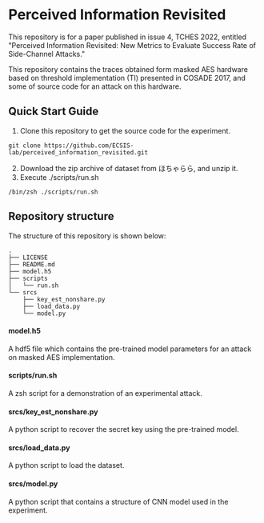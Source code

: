 # Perceived Information Revisited
This repository is for a paper published in issue 4, TCHES 2022, entitled "Perceived Information Revisited: New Metrics to Evaluate Success Rate of Side-Channel Attacks."

This repository contains the traces obtained form masked AES hardware based on threshold implementation (TI) presented in COSADE 2017, and some of source code for an attack on this hardware.

## Quick Start Guide
1. Clone this repository to get the source code for the experiment.
```
git clone https://github.com/ECSIS-lab/perceived_information_revisited.git
```

2. Download the zip archive of dataset from ほちゃらら, and unzip it.
3. Execute ./scripts/run.sh
```
/bin/zsh ./scripts/run.sh
```

## Repository structure
The structure of this repository is shown below:
```
.
├── LICENSE
├── README.md
├── model.h5
├── scripts
│   └── run.sh
└── srcs
    ├── key_est_nonshare.py
    ├── load_data.py
    └── model.py
```

#### model.h5
A hdf5 file which contains the pre-trained model parameters for an attack on masked AES implementation.

#### scripts/run.sh
A zsh script for a demonstration of an experimental attack.

#### srcs/key\_est\_nonshare.py
A python script to recover the secret key using the pre-trained model.

#### srcs/load\_data.py
A python script to load the dataset.

#### srcs/model.py
A python script that contains a structure of CNN model used in the experiment.
